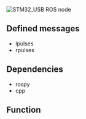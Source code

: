 ![STM32_USB ROS node](https://github.com/Robots-de-Rescate/Kauil_ROS/blob/master/img/ROSNode_odometry.jpg)

Defined messages
-------
- lpulses
- rpulses

Dependencies
-------
- rospy
- cpp

Function
------


